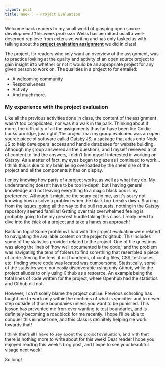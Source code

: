 ```yaml
---
layout: post
title: Week 7 - Project Evaluation 
---
```


Welcome back readers to my small world of grasping open source development! This week professor Weiss has permitted us all a well-deserved reprieve from extensive writing and has only tasked us with talking about the **[project evaluation assignment]( https://github.com/hunter-college-ossd-fall-2019/project-evaluation-activity-01)** we did in class!

The project, for readers who only want an overview of the assignment, was to practice looking at the quality and activity of an open source project to gain insight into whether or not it would be an appropriate project for any given person to work on. The qualities in a project to for entailed:

- A welcoming community
- Responsiveness
- Activity  
- And much more.

### My experience with the project evaluation
Like all the previous activities done in class, the content of the assignment wasn’t too complicated, nor was it a walk in the park. Thinking about it more, the difficulty of all the assignments thus far have been like Goldie Locks porridge, just right!
The project that my group evaluated was an open source piece of software called Gatsby JS, a package that adds onto Node JS to help developers’ access and handle databases for website building. Although my group answered all the questions, and I myself reviewed a lot of content to find the answers, I didn’t find myself interested in working on Gatsby. As a matter of fact, my eyes began to glaze as I continued to work… I think this is due to my brain being overloaded by the sheer size of the project and all the components it has on display.

I enjoy knowing how parts of a project works, as well as what they do. My understanding doesn’t have to be too in-depth, but I having general knowledge and not leaving everything to a magic black box is my preference. Although it might be the scary cat in me, as it's scary not knowing how to solve a problem when the black box breaks down. Starting from the issues, going all the way to the pull requests, nothing in the Gatsby repository seemed familiar! Getting over this overwhelmed feeling is probably going to be my greatest hurdle taking this class. I really need to dive into the thick of a project and take a hands on approach!

Back on topic! Some problems I had with the project evaluation were related to navigating the available content on the project’s github. This includes some of the statistics provided related to the project. One of the questions was along the lines of ‘how well documented is the code,’ and the problem was navigating the tens of folders to find something that resembled a piece of code. Among the tens, if not hundreds, of config files, CSS, test cases, etc. finding where code was located was cumbersome. Statistically, some of the statistics were not easily discoverable using only Github, while the project alludes to only using Github as a resource. An example being the total lines of code written for the project, where Openhub had the statistics and Github did not.

However, I can’t solely blame the project outline. Previous schooling has taught me to work only within the confines of what is specified and to never step outside of those boundaries unless you want to be punished. This lesson has prevented me from ever wanting to test boundaries, and is definitely becoming a roadblock for me recently. I hope I’ll be able to conquer this mindset one, and this class is definitely helping me work towards that!

I think that’s all I have to say about the project evaluation, and with that there is nothing more to write about for this week! Dear reader I hope you enjoyed reading this week’s blog post, and I hope to see your beautiful visage next week!

So long! 
